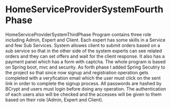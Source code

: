 # HomeServiceProviderSystemFourthPhase
HomeServiceProviderSystemThirdPhase
Program contains three role including Admin, Expert and Client. Each expert has some skills in a Service and few Sub Services. System allowes client to submit orders based on a sub service so that in the other side of the system experts can see related orders and they can set offers and wait for the client response. It also has a payment panel which has a form with captcha. The whole program is based on Spring boot, mvc and security.
As forth phase I added Spring Secutiry to the project so that since now signup and registration operation gets completed with a veryfication email which the user must click on the sent link in order to complete the signup process.
All passwords are hashed by BCrypt and users must login before doing any operation. The authentication of each users also will be checked and the accesses will be given to them based on their role (Admin, Expert and Client).
